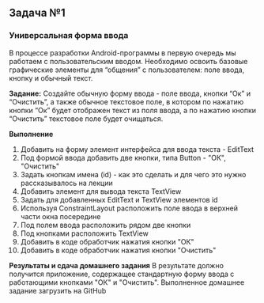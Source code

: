 ## Задача №1
### Универсальная форма ввода

В процессе разработки Android-программы в первую очередь мы работаем с пользовательским вводом. Необходимо освоить базовые графические элементы для “общения” с пользователем: поле ввода, кнопку и обычный текст. 

**Задание:**
Создайте обычную форму ввода - поле ввода, кнопки “Ок” и “Очистить”, а также обычное текстовое поле, в котором по нажатию кнопки “Ок” будет отображен текст из поля ввода, а по нажатию кнопки “Очистить” текстовое поле будет очищаться. 



**Выполнение**
1. Добавить на форму элемент интерфейса для ввода текста - EditText
2. Под формой ввода добавить две кнопки, типа Button - "ОК", "Очистить"
3. Задать кнопкам имена (id) - как это сделать и для чего это нужно рассказывалось на лекции
4. Добавить элемент для вывода текста TextView
5. Задать для добавленных EditText и TextView элементов id
6. Используя ConstraintLayout расположить поле ввода в верхней части окна посередине
7. Под полем ввода расположить рядом две кнопки
8. Под кнопками расположить TextView
9. Добавить в коде обработчик нажатия кнопки "ОК"
10. Добавить в коде обработчик нажатия кнопки "Очистить"




**Результаты и сдача домашнего задания**
В результате должно получится приложение, содержащее стандартную форму ввода с работающими кнопками "ОК" и "Очистить".
Выполненное домашнее задание загрузить на GitHub

